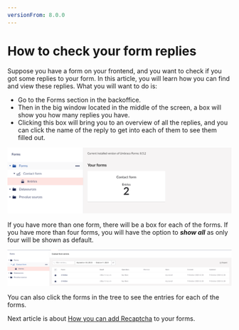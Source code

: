 ```yaml
---
versionFrom: 8.0.0
---
```


# How to check your form replies

Suppose you have a form on your frontend, and you want to check if you got some replies to your form. In this article, you will learn how you can find and view these replies.
What you will want to do is:

* Go to the Forms section in the backoffice.
* Then in the big window located in the middle of the screen, a box will show you how many replies you have.
* Clicking this box will bring you to an overview of all the replies, and you can click the name of the reply to get into each of them to see them filled out.

![One form](images/Replies-amount.png)

If you have more than one form, there will be a box for each of the forms. If you have more than four forms, you will have the option to ***show all*** as only four will be shown as default. 

![multiple forms](images/Replies-entries.png)

You can also click the forms in the tree to see the entries for each of the forms.

Next article is about [How you can add Recaptcha](../Recaptcha) to your forms.
